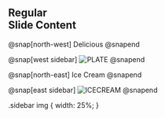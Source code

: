 ## Regular<br>Slide Content

@snap[north-west]
Delicious
@snapend

@snap[west sidebar]
![PLATE](http://recipe1.ezmember.co.kr/cache/recipe/2018/03/02/dcc4f03391adc1888839ba7e6d6ba96f1.jpg)
@snapend

@snap[north-east]
Ice Cream
@snapend

@snap[east sidebar]
![ICECREAM](http://www.foodbank.co.kr/news/photo/201605/48374_5211_3130.jpg)
@snapend

.sidebar img {
  width: 25%;
}
